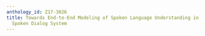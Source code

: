 ```yaml
---
anthology_id: Z17-3026
title: Towards End-to-End Modeling of Spoken Language Understanding in a Cloud-based
  Spoken Dialog System
---
```

